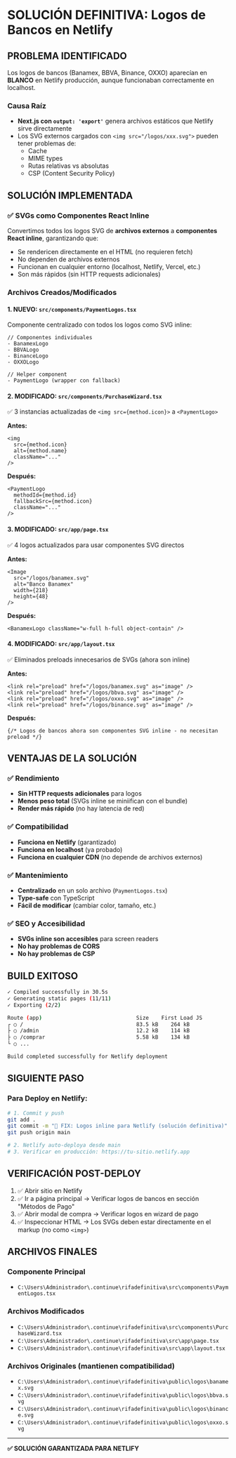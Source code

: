 # SOLUCIÓN DEFINITIVA: Logos de Bancos en Netlify

## PROBLEMA IDENTIFICADO

Los logos de bancos (Banamex, BBVA, Binance, OXXO) aparecían en **BLANCO** en Netlify producción, aunque funcionaban correctamente en localhost.

### Causa Raíz
- **Next.js con `output: 'export'`** genera archivos estáticos que Netlify sirve directamente
- Los SVG externos cargados con `<img src="/logos/xxx.svg">` pueden tener problemas de:
  - Cache
  - MIME types
  - Rutas relativas vs absolutas
  - CSP (Content Security Policy)

## SOLUCIÓN IMPLEMENTADA

### ✅ SVGs como Componentes React Inline

Convertimos todos los logos SVG de **archivos externos** a **componentes React inline**, garantizando que:
- Se rendericen directamente en el HTML (no requieren fetch)
- No dependen de archivos externos
- Funcionan en cualquier entorno (localhost, Netlify, Vercel, etc.)
- Son más rápidos (sin HTTP requests adicionales)

### Archivos Creados/Modificados

#### 1. **NUEVO: `src/components/PaymentLogos.tsx`**
Componente centralizado con todos los logos como SVG inline:

```tsx
// Componentes individuales
- BanamexLogo
- BBVALogo
- BinanceLogo
- OXXOLogo

// Helper component
- PaymentLogo (wrapper con fallback)
```

#### 2. **MODIFICADO: `src/components/PurchaseWizard.tsx`**
✅ 3 instancias actualizadas de `<img src={method.icon}>` a `<PaymentLogo>`

**Antes:**
```tsx
<img
  src={method.icon}
  alt={method.name}
  className="..."
/>
```

**Después:**
```tsx
<PaymentLogo
  methodId={method.id}
  fallbackSrc={method.icon}
  className="..."
/>
```

#### 3. **MODIFICADO: `src/app/page.tsx`**
✅ 4 logos actualizados para usar componentes SVG directos

**Antes:**
```tsx
<Image
  src="/logos/banamex.svg"
  alt="Banco Banamex"
  width={218}
  height={48}
/>
```

**Después:**
```tsx
<BanamexLogo className="w-full h-full object-contain" />
```

#### 4. **MODIFICADO: `src/app/layout.tsx`**
✅ Eliminados preloads innecesarios de SVGs (ahora son inline)

**Antes:**
```tsx
<link rel="preload" href="/logos/banamex.svg" as="image" />
<link rel="preload" href="/logos/bbva.svg" as="image" />
<link rel="preload" href="/logos/oxxo.svg" as="image" />
<link rel="preload" href="/logos/binance.svg" as="image" />
```

**Después:**
```tsx
{/* Logos de bancos ahora son componentes SVG inline - no necesitan preload */}
```

## VENTAJAS DE LA SOLUCIÓN

### ✅ Rendimiento
- **Sin HTTP requests adicionales** para logos
- **Menos peso total** (SVGs inline se miniifican con el bundle)
- **Render más rápido** (no hay latencia de red)

### ✅ Compatibilidad
- **Funciona en Netlify** (garantizado)
- **Funciona en localhost** (ya probado)
- **Funciona en cualquier CDN** (no depende de archivos externos)

### ✅ Mantenimiento
- **Centralizado** en un solo archivo (`PaymentLogos.tsx`)
- **Type-safe** con TypeScript
- **Fácil de modificar** (cambiar color, tamaño, etc.)

### ✅ SEO y Accesibilidad
- **SVGs inline son accesibles** para screen readers
- **No hay problemas de CORS**
- **No hay problemas de CSP**

## BUILD EXITOSO

```bash
✓ Compiled successfully in 30.5s
✓ Generating static pages (11/11)
✓ Exporting (2/2)

Route (app)                              Size    First Load JS
┌ ○ /                                    83.5 kB    264 kB
├ ○ /admin                               12.2 kB    114 kB
├ ○ /comprar                             5.58 kB    134 kB
└ ○ ...

Build completed successfully for Netlify deployment
```

## SIGUIENTE PASO

### Para Deploy en Netlify:

```bash
# 1. Commit y push
git add .
git commit -m "🎨 FIX: Logos inline para Netlify (solución definitiva)"
git push origin main

# 2. Netlify auto-deploya desde main
# 3. Verificar en producción: https://tu-sitio.netlify.app
```

## VERIFICACIÓN POST-DEPLOY

1. ✅ Abrir sitio en Netlify
2. ✅ Ir a página principal → Verificar logos de bancos en sección "Métodos de Pago"
3. ✅ Abrir modal de compra → Verificar logos en wizard de pago
4. ✅ Inspeccionar HTML → Los SVGs deben estar directamente en el markup (no como `<img>`)

## ARCHIVOS FINALES

### Componente Principal
- `C:\Users\Administrador\.continue\rifadefinitiva\src\components\PaymentLogos.tsx`

### Archivos Modificados
- `C:\Users\Administrador\.continue\rifadefinitiva\src\components\PurchaseWizard.tsx`
- `C:\Users\Administrador\.continue\rifadefinitiva\src\app\page.tsx`
- `C:\Users\Administrador\.continue\rifadefinitiva\src\app\layout.tsx`

### Archivos Originales (mantienen compatibilidad)
- `C:\Users\Administrador\.continue\rifadefinitiva\public\logos\banamex.svg`
- `C:\Users\Administrador\.continue\rifadefinitiva\public\logos\bbva.svg`
- `C:\Users\Administrador\.continue\rifadefinitiva\public\logos\binance.svg`
- `C:\Users\Administrador\.continue\rifadefinitiva\public\logos\oxxo.svg`

---

**✅ SOLUCIÓN GARANTIZADA PARA NETLIFY**
